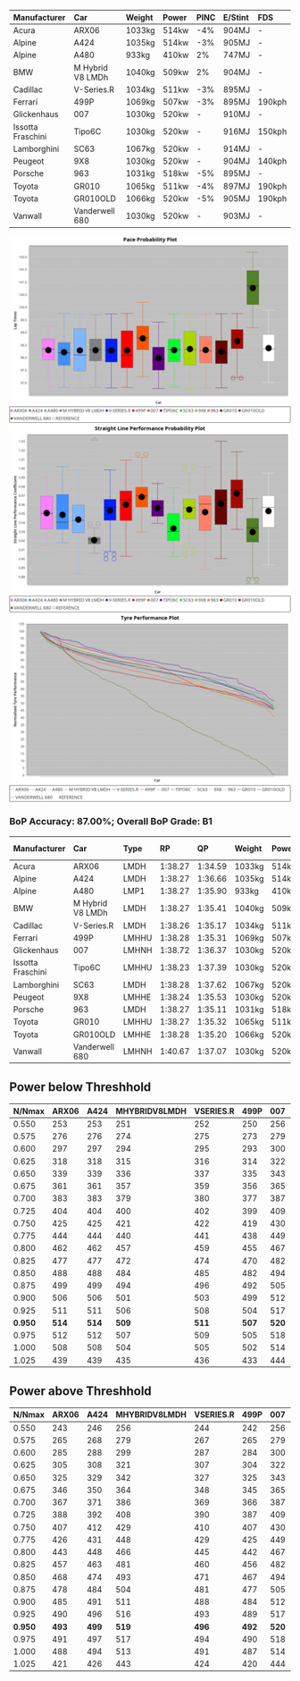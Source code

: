 |Manufacturer|Car|Weight|Power|PINC|E/Stint|FDS|
|:-|:-|:-|:-|:-|:-|:-|
|Acura|ARX06|1033kg|514kw|-4%|904MJ|-|
|Alpine|A424|1035kg|514kw|-3%|905MJ|-|
|Alpine|A480|933kg|410kw|2%|747MJ|-|
|BMW|M Hybrid V8 LMDh|1040kg|509kw|2%|904MJ|-|
|Cadillac|V-Series.R|1034kg|511kw|-3%|895MJ|-|
|Ferrari|499P|1069kg|507kw|-3%|895MJ|190kph|
|Glickenhaus|007|1030kg|520kw|-|910MJ|-|
|Issotta Fraschini|Tipo6C|1030kg|520kw|-|916MJ|150kph|
|Lamborghini|SC63|1067kg|520kw|-|914MJ|-|
|Peugeot|9X8|1030kg|520kw|-|904MJ|140kph|
|Porsche|963|1031kg|518kw|-5%|895MJ|-|
|Toyota|GR010|1065kg|511kw|-4%|897MJ|190kph|
|Toyota|GR010OLD|1066kg|520kw|-5%|905MJ|190kph|
|Vanwall|Vanderwell 680|1030kg|520kw|-|903MJ|-|

![PACECHART](./IMG/AUTO.png)
![STRAIGHTLINEPERFORMANCECHART](./IMG/AUTO_sp.png)
![TYREPERFORMANCECHART](./IMG/AUTO_tw.png)

### BoP Accuracy: 87.00%; Overall BoP Grade: B1
|Manufacturer|Car|Type|RP|QP|Weight|Power¹|Threshhold|PINC|Power²|E/Stint|AVG Vmax|FDS|RDLC|L/Stint|BOP-Grade|ModelAccuracy|ModelPoints|Match%|
|:-|:-|:-|:-|:-|:-|:-|:-|:-|:-|:-|:-|:-|:-|:-|:-|:-|:-|:-|
|Acura|ARX06|LMDH|1:38.27|1:34.59|1033kg|514kw|210.0kph|-4%|493kw|904MJ|303.10kph|-|1.03|29|-C1|100.00%|995|78.20%|
|Alpine|A424|LMDH|1:38.27|1:36.66|1035kg|514kw|210.0kph|-3%|499kw|905MJ|303.01kph|-|1.03|29|~A1|81.15%|521|99.60%|
|Alpine|A480|LMP1|1:38.27|1:35.90|933kg|410kw|210.0kph|2%|418kw|747MJ|299.84kph|-|0.99|27|~A1|67.92%|957|100.00%|
|BMW|M Hybrid V8 LMDh|LMDH|1:38.27|1:35.41|1040kg|509kw|210.0kph|2%|519kw|904MJ|300.24kph|-|1.03|29|-A2|98.60%|1690|90.77%|
|Cadillac|V-Series.R|LMDH|1:38.26|1:35.17|1034kg|511kw|210.0kph|-3%|496kw|895MJ|303.11kph|-|1.03|29|+A2|91.10%|1770|94.59%|
|Ferrari|499P|LMHHU|1:38.28|1:35.31|1069kg|507kw|210.0kph|-3%|492kw|895MJ|303.07kph|190kph|1.03|29|~A1|84.26%|2292|99.60%|
|Glickenhaus|007|LMHNH|1:38.72|1:36.37|1030kg|520kw|0.0kph|-|520kw|910MJ|307.46kph|-|0.96|29|~A1|94.63%|1605|99.55%|
|Issotta Fraschini|Tipo6C|LMHHU|1:38.23|1:37.39|1030kg|520kw|0.0kph|-|520kw|916MJ|305.51kph|150kph|1.08|29|+B1|66.67%|96|86.39%|
|Lamborghini|SC63|LMDH|1:38.28|1:37.62|1067kg|520kw|210.0kph|-|520kw|914MJ|300.55kph|-|1.02|29|+B1|96.77%|419|88.33%|
|Peugeot|9X8|LMHHE|1:38.24|1:35.53|1030kg|520kw|0.0kph|-|520kw|904MJ|304.45kph|140kph|1.04|29|~A1|83.63%|2468|98.17%|
|Porsche|963|LMDH|1:38.27|1:35.11|1031kg|518kw|210.0kph|-5%|492kw|895MJ|303.33kph|-|1.03|29|-A2|93.14%|5746|94.28%|
|Toyota|GR010|LMHHU|1:38.27|1:35.32|1065kg|511kw|210.0kph|-4%|491kw|897MJ|303.35kph|190kph|1.02|29|~A1|87.37%|3154|97.59%|
|Toyota|GR010OLD|LMHHE|1:38.28|1:35.20|1066kg|520kw|210.0kph|-5%|494kw|905MJ|305.45kph|190kph|1.02|29|~A1|89.81%|1393|96.47%|
|Vanwall|Vanderwell 680|LMHNH|1:40.67|1:37.07|1030kg|520kw|0.0kph|-|520kw|903MJ|300.53kph|-|1.01|29|+Ω2|90.28%|604|-5.54%|

## Power below Threshhold
|N/Nmax|ARX06|A424|MHYBRIDV8LMDH|VSERIES.R|499P|007|TIPO6C|SC63|9X8|963|GR010|GR010OLD|VANDERWELL680|​|RPM|A480|
|:-|:-|:-|:-|:-|:-|:-|:-|:-|:-|:-|:-|:-|:-|:-|:-|:-|
|0.550|253|253|251|252|250|256|256|256|256|255|252|256|256|​|--|-|
|0.575|276|276|274|275|273|279|279|279|279|278|275|279|279|​|--|-|
|0.600|297|297|294|295|293|300|300|300|300|299|295|300|300|​|--|-|
|0.625|318|318|315|316|314|322|322|322|322|321|316|322|322|​|--|-|
|0.650|339|339|336|337|335|343|343|343|343|342|337|343|343|​|--|-|
|0.675|361|361|357|359|356|365|365|365|365|364|359|365|365|​|--|-|
|0.700|383|383|379|380|377|387|387|387|387|386|380|387|387|​|--|-|
|0.725|404|404|400|402|399|409|409|409|409|407|402|409|409|​|--|-|
|0.750|425|425|421|422|419|430|430|430|430|428|422|430|430|​|--|-|
|0.775|444|444|440|441|438|449|449|449|449|447|441|449|449|​|5000|242|
|0.800|462|462|457|459|455|467|467|467|467|465|459|467|467|​|5500|286|
|0.825|477|477|472|474|470|482|482|482|482|480|474|482|482|​|6000|319|
|0.850|488|488|484|485|482|494|494|494|494|492|485|494|494|​|6500|361|
|0.875|499|499|494|496|492|505|505|505|505|503|496|505|505|​|7000|403|
|0.900|506|506|501|503|499|512|512|512|512|510|503|512|512|​|7500|413|
|0.925|511|511|506|508|504|517|517|517|517|515|508|517|517|​|8000|409|
|**0.950**|**514**|**514**|**509**|**511**|**507**|**520**|**520**|**520**|**520**|**518**|**511**|**520**|**520**|**​**|**8500**|**412**|
|0.975|512|512|507|509|505|518|518|518|518|516|509|518|518|​|9000|206|
|1.000|508|508|504|505|502|514|514|514|514|512|505|514|514|​|--|-|
|1.025|439|439|435|436|433|444|444|444|444|442|436|444|444|​|--|-|

## Power above Threshhold
|N/Nmax|ARX06|A424|MHYBRIDV8LMDH|VSERIES.R|499P|007|TIPO6C|SC63|9X8|963|GR010|GR010OLD|VANDERWELL680|​|RPM|A480|
|:-|:-|:-|:-|:-|:-|:-|:-|:-|:-|:-|:-|:-|:-|:-|:-|:-|
|0.550|243|246|256|244|242|256|256|256|256|242|242|243|256|​|--|-|
|0.575|265|268|279|267|265|279|279|279|279|265|264|266|279|​|--|-|
|0.600|285|288|299|287|284|300|300|300|300|284|284|285|300|​|--|-|
|0.625|305|308|321|307|304|322|322|322|322|304|304|305|322|​|--|-|
|0.650|325|329|342|327|325|343|343|343|343|325|324|326|343|​|--|-|
|0.675|346|350|364|348|345|365|365|365|365|345|345|347|365|​|--|-|
|0.700|367|371|386|369|366|387|387|387|387|366|366|368|387|​|--|-|
|0.725|388|392|408|390|387|409|409|409|409|387|386|389|409|​|--|-|
|0.750|407|412|429|410|407|430|430|430|430|407|406|408|430|​|--|-|
|0.775|426|431|448|429|425|449|449|449|449|425|424|427|449|​|5000|242|
|0.800|443|448|466|445|442|467|467|467|467|442|441|444|467|​|5500|286|
|0.825|457|463|481|460|456|482|482|482|482|456|455|458|482|​|6000|319|
|0.850|468|474|493|471|467|494|494|494|494|467|466|469|494|​|6500|361|
|0.875|478|484|504|481|477|505|505|505|505|477|476|479|505|​|7000|403|
|0.900|485|491|511|488|484|512|512|512|512|484|483|486|512|​|7500|413|
|0.925|490|496|516|493|489|517|517|517|517|489|488|491|517|​|8000|409|
|**0.950**|**493**|**499**|**519**|**496**|**492**|**520**|**520**|**520**|**520**|**492**|**491**|**494**|**520**|**​**|**8500**|**412**|
|0.975|491|497|517|494|490|518|518|518|518|490|489|492|518|​|9000|206|
|1.000|488|494|513|491|487|514|514|514|514|487|486|489|514|​|--|-|
|1.025|421|426|443|424|420|444|444|444|444|420|419|422|444|​|--|-|
